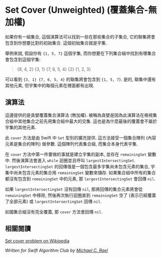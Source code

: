 # Set Cover (Unweighted) (覆蓋集合-無加權)

<!--
If you have a group of sets, this algorithm finds a subset of those sets within that group whose union will cover an initial set that you're trying to match. The initial set is also known as the universe.

For example, suppose you have a universe of `{1, 5, 7}` and you want to find the sets which cover the universe within the following group of sets:
-->

如果你有一組集合, 這個演算法可以找到一些在那些集合的子集合, 它的聯集將會包含到你想要比對的初始集合. 這個初始集合就是宇集.

舉例來說, 假設你有 `{1, 5, 7}` 這個宇集, 而你想要在下列集合組中找到有哪集合會包含到這個宇集:

> {8, 4, 2}
> {3, 1}
> {7, 6, 5, 4}
> {2}
> {1, 2, 3}

<!--
You can see that the sets `{3, 1} {7, 6, 5, 4}` when unioned together will cover the universe of `{1, 5, 7}`. Yes, there may be additional elements in the sets returned by the algorithm, but every element in the universe is represented in the cover itself.

There may be cases where no cover exists. For example, if your universe is `{7, 9}`, there is no combination of sets within the group above that will yield a cover.
-->

可以看到 `{3, 1} {7, 6, 5, 4}` 的聯集將會包含到 `{1, 5, 7}`. 是的, 聯集中還有其他元素, 但宇集中的每個元素在裡面都有出現.

<!--
## The algorithm

The Greedy Set Cover algorithm (unweighted) is provided here. It's known as greedy because it uses the largest intersecting set from the group of sets first before examining other sets in the group. This is part of the reason why the cover may have additional elements which are not part of the universe.

The function (named `cover`) is provided as an extension of the Swift type `Set`. The function takes a single parameter, which is an array of sets. This array represents the group, and the set itself represents the universe.

One of the first things done in `cover` is to make a copy of the universe in `remainingSet`. Then, the algorithm enters a `while` loop in which a call to `largestIntersectingSet` is made. The value returned from `largestIntersectingSet` is the set which has the most elements in common with the remaining universe identified by `remainingSet`. If all sets have nothing in common, `largestIntersectingSet` returns `nil`.

If the result from `largestIntersectingSet` is not nil, that result is subtracted from `remainingSet` (reducing its size), and the loop continues until `remainingSet` has zero length (meaning a cover has been found) or until `largestIntersectingSet` returns `nil`.

If there is no cover within the group of sets, `cover` returns `nil`.
-->

## 演算法

這邊提供的是貪婪覆蓋集合演算法 (無加權). 被稱為貪婪是因為此演算法在檢視集合組中其他集合之前先用集合組中最大的交集. 這也是為什麼最後的覆蓋會不屬於宇集的其他元素.

此 `cover` 方法是由 Swift 中 `Set` 型別的擴充提供. 這方法接受一個集合陣列 (內容元素是集合的陣列) 做參數. 這個陣列代表集合組, 而集合本身代表宇集.

在 `cover` 方法中第一件要做的事就是建立宇集的副本, 並存在 `remainingSet` 變數中. 然後演算法會進入 `while` 迴圈並且呼叫 `largestIntersectingSet`. `largestIntersectingSet` 的回傳值是一個包含最多宇集尚未包含元素的集合, 宇集中尚未包含元素的集合用 `remainingSet` 變數來儲存. 如果集合組中所有的集合都沒有包含到 `remainingSet` 中的元素, 那 `largestIntersectingSet` 會回傳 `nil`.

如果 `largestIntersectingSet` 沒有回傳 `nil`, 那將回傳的集合元素將會從 `remainingSet` 中移除, 然後再次執行迴圈直到 `remainingSet` 空了 (表示已經覆蓋了全部元素) 或 `largestIntersectingSet` 回傳 `nil`.

如國集合組沒有完全覆蓋, 那 `cover` 方法會回傳 `nil`.


<!--
## See also
-->

## 相關閱讀

[Set cover problem on Wikipedia](https://en.wikipedia.org/wiki/Set_cover_problem)

*Written for Swift Algorithm Club by [Michael C. Rael](https://github.com/mrael2)*